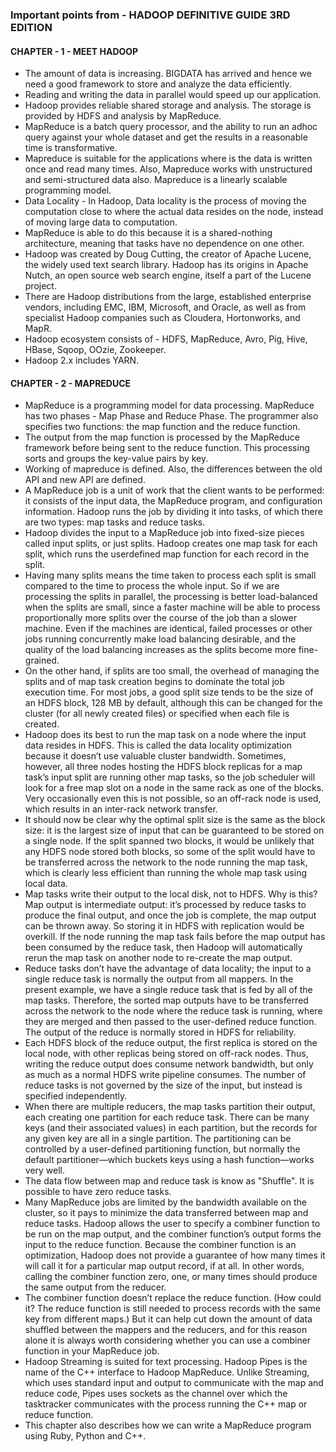 ### Important points from - HADOOP DEFINITIVE GUIDE 3RD EDITION

#### CHAPTER - 1 - MEET HADOOP

* The amount of data is increasing. BIGDATA has arrived and hence we need a good framework to store and analyze the data efficiently.
* Reading and writing the data in parallel would speed up our application.
* Hadoop provides reliable shared storage and analysis. The storage is provided by HDFS and analysis by MapReduce.
* MapReduce is a batch query processor, and the ability to run an adhoc query against your whole dataset and get the results in a reasonable time is transformative.
* Mapreduce is suitable for the applications where is the data is written once and read many times. Also, Mapreduce works with unstructured and semi-structured data also. Mapreduce is a linearly scalable programming model.
* Data Locality - In Hadoop, Data locality is the process of moving the computation close to where the actual data resides on the node, instead of moving large data to computation.
* MapReduce is able to do this because it is a shared-nothing architecture, meaning that tasks have no dependence on one other.
* Hadoop was created by Doug Cutting, the creator of Apache Lucene, the widely used text search library. Hadoop has its origins in Apache Nutch, an open source web search engine, itself a part of the Lucene project.
* There are Hadoop distributions from the large, established enterprise vendors, including EMC, IBM, Microsoft, and Oracle, as well as from specialist Hadoop companies such as Cloudera, Hortonworks, and MapR.
* Hadoop ecosystem consists of - HDFS, MapReduce, Avro, Pig, Hive, HBase, Sqoop, OOzie, Zookeeper.
* Hadoop 2.x includes YARN.

#### CHAPTER - 2 - MAPREDUCE

* MapReduce is a programming model for data processing. MapReduce has two phases - Map Phase and Reduce Phase. The programmer also specifies two functions: the map function and the reduce function.
* The output from the map function is processed by the MapReduce framework before being sent to the reduce function. This processing sorts and groups the key-value pairs by key.
* Working of mapreduce is defined. Also, the differences between the old API and new API are defined.
* A MapReduce job is a unit of work that the client wants to be performed: it consists of the input data, the MapReduce program, and configuration information. Hadoop runs the job by dividing it into tasks, of which there are two types:
map tasks and reduce tasks.
* Hadoop divides the input to a MapReduce job into fixed-size pieces called input splits, or just splits. Hadoop creates one map task for each split, which runs the userdefined map function for each record in the split.
* Having many splits means the time taken to process each split is small compared to the time to process the whole input. So if we are processing the splits in parallel, the processing is better load-balanced when the splits are small, since a faster machine will be able to process proportionally more splits over the course of the job than a slower
machine. Even if the machines are identical, failed processes or other jobs running concurrently make load balancing desirable, and the quality of the load balancing increases as the splits become more fine-grained.
* On the other hand, if splits are too small, the overhead of managing the splits and of map task creation begins to dominate the total job execution time. For most jobs, a good split size tends to be the size of an HDFS block, 128 MB by default, although this can be changed for the cluster (for all newly created files) or specified when each file is
created.
* Hadoop does its best to run the map task on a node where the input data resides in HDFS. This is called the data locality optimization because it doesn’t use valuable cluster bandwidth. Sometimes, however, all three nodes hosting the HDFS block replicas for a map task’s input split are running other map tasks, so the job scheduler will look
for a free map slot on a node in the same rack as one of the blocks. Very occasionally even this is not possible, so an off-rack node is used, which results in an inter-rack network transfer.
* It should now be clear why the optimal split size is the same as the block size: it is the largest size of input that can be guaranteed to be stored on a single node. If the split spanned two blocks, it would be unlikely that any HDFS node stored both blocks, so some of the split would have to be transferred across the network to the node running the map task, which is clearly less efficient than running the whole map task using local data.
* Map tasks write their output to the local disk, not to HDFS. Why is this? Map output is intermediate output: it’s processed by reduce tasks to produce the final output, and once the job is complete, the map output can be thrown away. So storing it in HDFS with replication would be overkill. If the node running the map task fails before the map output has been consumed by the reduce task, then Hadoop will automatically rerun the map task on another node to re-create the map output.
* Reduce tasks don’t have the advantage of data locality; the input to a single reduce task is normally the output from all mappers. In the present example, we have a single reduce task that is fed by all of the map tasks. Therefore, the sorted map outputs have to be transferred across the network to the node where the reduce task is running, where
they are merged and then passed to the user-defined reduce function. The output of the reduce is normally stored in HDFS for reliability.
* Each HDFS block of the reduce output, the first replica is stored on the local node, with other replicas being stored on off-rack nodes. Thus, writing the reduce output does consume network bandwidth, but only as much as a normal HDFS write pipeline consumes. The number of reduce tasks is not governed by the size of the input, but instead is specified independently.
* When there are multiple reducers, the map tasks partition their output, each creating one partition for each reduce task. There can be many keys (and their associated values) in each partition, but the records for any given key are all in a single partition. The partitioning can be controlled by a user-defined partitioning function, but normally the
default partitioner—which buckets keys using a hash function—works very well.
* The data flow between map and reduce task is know as "Shuffle". It is possible to have zero reduce tasks.
* Many MapReduce jobs are limited by the bandwidth available on the cluster, so it pays to minimize the data transferred between map and reduce tasks. Hadoop allows the user to specify a combiner function to be run on the map output, and the combiner function’s output forms the input to the reduce function. Because the combiner function is an optimization, Hadoop does not provide a guarantee of how many times it will call it for a particular map output record, if at all. In other words, calling the combiner function zero, one, or many times should produce the same output from the reducer.
* The combiner function doesn’t replace the reduce function. (How could it? The reduce function is still needed to process records with the same key from different maps.) But it can help cut down the amount of data shuffled between the mappers and the reducers, and for this reason alone it is always worth considering whether you can use a combiner
function in your MapReduce job.
* Hadoop Streaming is suited for text processing. Hadoop Pipes is the name of the C++ interface to Hadoop MapReduce. Unlike Streaming, which uses standard input and output to communicate with the map and reduce code, Pipes uses sockets as the channel over which the tasktracker communicates with the process running the C++ map or reduce function.
* This chapter also describes how we can write a MapReduce program using Ruby, Python and C++.
